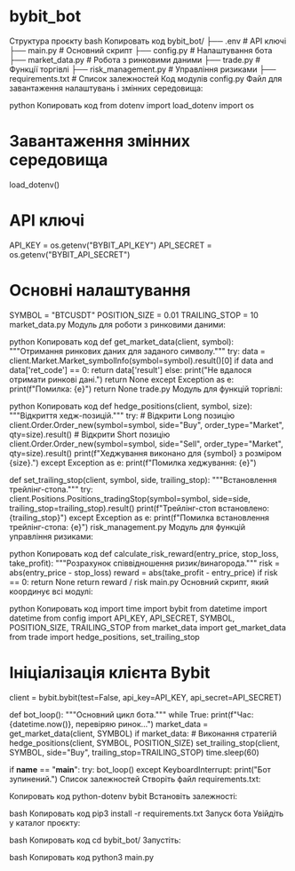# bybit_bot
Структура проєкту
bash
Копировать код
bybit_bot/
├── .env               # API ключі
├── main.py            # Основний скрипт
├── config.py          # Налаштування бота
├── market_data.py     # Робота з ринковими даними
├── trade.py           # Функції торгівлі
├── risk_management.py # Управління ризиками
├── requirements.txt   # Список залежностей
Код модулів
config.py
Файл для завантаження налаштувань і змінних середовища:

python
Копировать код
from dotenv import load_dotenv
import os

# Завантаження змінних середовища
load_dotenv()

# API ключі
API_KEY = os.getenv("BYBIT_API_KEY")
API_SECRET = os.getenv("BYBIT_API_SECRET")

# Основні налаштування
SYMBOL = "BTCUSDT"
POSITION_SIZE = 0.01
TRAILING_STOP = 10
market_data.py
Модуль для роботи з ринковими даними:

python
Копировать код
def get_market_data(client, symbol):
    """Отримання ринкових даних для заданого символу."""
    try:
        data = client.Market.Market_symbolInfo(symbol=symbol).result()[0]
        if data and data['ret_code'] == 0:
            return data['result']
        else:
            print("Не вдалося отримати ринкові дані.")
            return None
    except Exception as e:
        print(f"Помилка: {e}")
        return None
trade.py
Модуль для функцій торгівлі:

python
Копировать код
def hedge_positions(client, symbol, size):
    """Відкриття хедж-позицій."""
    try:
        # Відкрити Long позицію
        client.Order.Order_new(symbol=symbol, side="Buy", order_type="Market", qty=size).result()
        # Відкрити Short позицію
        client.Order.Order_new(symbol=symbol, side="Sell", order_type="Market", qty=size).result()
        print(f"Хеджування виконано для {symbol} з розміром {size}.")
    except Exception as e:
        print(f"Помилка хеджування: {e}")

def set_trailing_stop(client, symbol, side, trailing_stop):
    """Встановлення трейлінг-стопа."""
    try:
        client.Positions.Positions_tradingStop(symbol=symbol, side=side, trailing_stop=trailing_stop).result()
        print(f"Трейлінг-стоп встановлено: {trailing_stop}")
    except Exception as e:
        print(f"Помилка встановлення трейлінг-стопа: {e}")
risk_management.py
Модуль для функцій управління ризиками:

python
Копировать код
def calculate_risk_reward(entry_price, stop_loss, take_profit):
    """Розрахунок співвідношення ризик/винагорода."""
    risk = abs(entry_price - stop_loss)
    reward = abs(take_profit - entry_price)
    if risk == 0:
        return None
    return reward / risk
main.py
Основний скрипт, який координує всі модулі:

python
Копировать код
import time
import bybit
from datetime import datetime
from config import API_KEY, API_SECRET, SYMBOL, POSITION_SIZE, TRAILING_STOP
from market_data import get_market_data
from trade import hedge_positions, set_trailing_stop

# Ініціалізація клієнта Bybit
client = bybit.bybit(test=False, api_key=API_KEY, api_secret=API_SECRET)

def bot_loop():
    """Основний цикл бота."""
    while True:
        print(f"Час: {datetime.now()}, перевіряю ринок...")
        market_data = get_market_data(client, SYMBOL)
        if market_data:
            # Виконання стратегій
            hedge_positions(client, SYMBOL, POSITION_SIZE)
            set_trailing_stop(client, SYMBOL, side="Buy", trailing_stop=TRAILING_STOP)
        time.sleep(60)

if __name__ == "__main__":
    try:
        bot_loop()
    except KeyboardInterrupt:
        print("Бот зупинений.")
Список залежностей
Створіть файл requirements.txt:

Копировать код
python-dotenv
bybit
Встановіть залежності:

bash
Копировать код
pip3 install -r requirements.txt
Запуск бота
Увійдіть у каталог проєкту:

bash
Копировать код
cd bybit_bot/
Запустіть:

bash
Копировать код
python3 main.py
